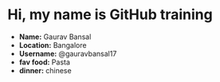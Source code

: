 # Hi, my name is GitHub training

* **Name:** Gaurav Bansal
* **Location:** Bangalore
* **Username:** @gauravbansal17
* **fav food:** Pasta
* **dinner:** chinese

